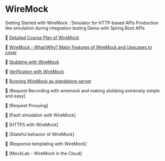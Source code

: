 # WireMock
Getting Started with WireMock : Simulator for HTTP-based APIs
Production like simulation during integration testing
Demo with Spring Boot APIs

🎯 [Detailed Course Plan of WireMock](https://youtu.be/VouscOgOmZE)

🎯 [WireMock - What/Why? Major Features of WireMock and Usecases to cover](https://youtu.be/xJs-KuEL-co)

🎯 [Stubbing with WireMock](https://youtu.be/4Rp2Xw-5_aI)

🎯 [Verification with WireMock](https://youtu.be/akHae3jXDyQ)

🎯 [Running WireMock as standalone server](https://youtu.be/_hAns6gzk8A)

🎯 [Request Recording with wiremock and making stubbing extremely simple and easy]

🎯 [Request Proxying]

🎯 [Fault simulation with WireMock]

🎯 [HTTPS with WireMock]

🎯 [Stateful behavior of WireMock]

🎯 [Response templating with WireMock]

🎯 [MockLab - WireMock in the Cloud]

 
